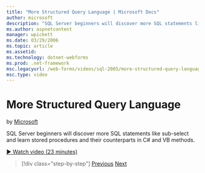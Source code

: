 ```yaml
---
title: "More Structured Query Language | Microsoft Docs"
author: microsoft
description: "SQL Server beginners will discover more SQL statements like sub-select and learn stored procedures and their counterparts in C# and VB methods."
ms.author: aspnetcontent
manager: wpickett
ms.date: 03/29/2006
ms.topic: article
ms.assetid: 
ms.technology: dotnet-webforms
ms.prod: .net-framework
msc.legacyurl: /web-forms/videos/sql-2005/more-structured-query-language
msc.type: video
---
```

More Structured Query Language
====================
by [Microsoft](https://github.com/microsoft)

SQL Server beginners will discover more SQL statements like sub-select and learn stored procedures and their counterparts in C# and VB methods.

[&#9654; Watch video (23 minutes)](https://channel9.msdn.com/Blogs/ASP-NET-Site-Videos/more-structured-query-language)

>[!div class="step-by-step"]
[Previous](manipulating-database-data.md)
[Next](understanding-security-and-network-connectivity.md)